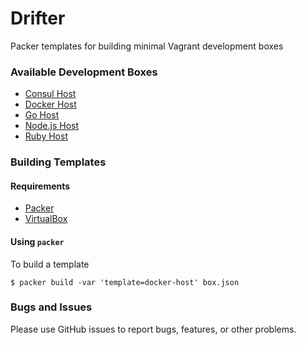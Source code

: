 # Drifter

Packer templates for building minimal Vagrant development boxes

### Available Development Boxes

- [Consul Host](https://app.vagrantup.com/bknight/boxes/consul-host)
- [Docker Host](https://app.vagrantup.com/bknight/boxes/docker-host)
- [Go Host](https://app.vagrantup.com/bknight/boxes/go-host)
- [Node.js Host](https://app.vagrantup.com/bknight/boxes/nodejs-host)
- [Ruby Host](https://app.vagrantup.com/bknight/boxes/ruby-host)

### Building Templates

#### Requirements

- [Packer](https://www.packer.io/)
- [VirtualBox](https://www.virtualbox.org/)

#### Using `packer`

To build a template

```
$ packer build -var 'template=docker-host' box.json
```

### Bugs and Issues

Please use GitHub issues to report bugs, features, or other problems.
